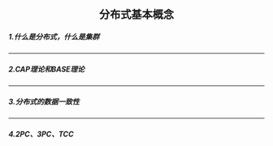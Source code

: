 

<h2 align="center">分布式基本概念</h2>

##### 1.什么是分布式，什么是集群

---

##### 2.CAP理论和BASE理论

---

##### 3.分布式的数据一致性

---

##### 4.2PC、3PC、TCC

